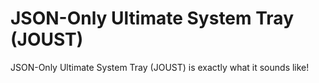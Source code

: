 # JSON-Only Ultimate System Tray (JOUST)

JSON-Only Ultimate System Tray (JOUST) is exactly what it sounds like!

